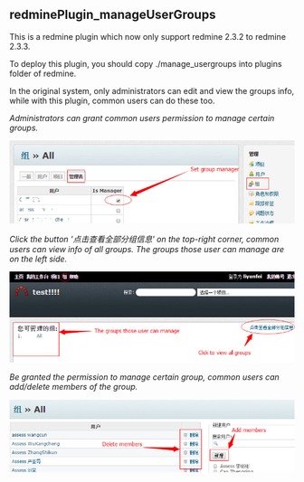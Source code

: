 ## redminePlugin_manageUserGroups

This is a redmine plugin which now only support redmine 2.3.2 to redmine 2.3.3.

To deploy this plugin, you should copy ./manage_usergroups into plugins folder of redmine.

In the original system, only administrators can edit and view the groups info, while with this plugin, common users can do these too.

_Administrators can grant common users permission to manage certain groups._

![image](https://github.com/nmgfrank/redminePlugin_manageUserGroups/blob/master/readme_pic/grant.jpg)

_Click the button '点击查看全部分组信息' on the top-right corner, common users can view info of all groups. The groups those user can manage are on the left side._
 
![image](https://github.com/nmgfrank/redminePlugin_manageUserGroups/blob/master/readme_pic/index.jpg)

_Be granted the permission to manage certain group, common users can add/delete members of the group._

![image](https://github.com/nmgfrank/redminePlugin_manageUserGroups/blob/master/readme_pic/manage.jpg)


